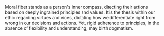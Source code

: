 
Moral fiber stands as a person's inner compass, directing their actions based on deeply ingrained principles and values. It is the thesis within our ethic regarding virtues and vices, dictating how we differentiate right from wrong in our decisions and actions. Yet, rigid adherence to principles, in the absence of flexibility and understanding, may birth dogmatism.

